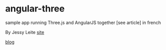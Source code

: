 angular-three
=============

sample app running Three.js and AngularJS together
[see article] in french

By Jessy Leite
[site](http://jessyleite.fr)

[blog](http://jessyleite.fr/blog)
